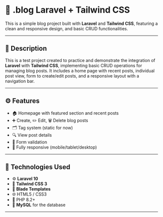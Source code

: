 # 🔵 .blog Laravel + Tailwind CSS

This is a simple blog project built with **Laravel** and **Tailwind CSS**, featuring a clean and responsive design, and basic CRUD functionalities.

---

## 📝 Description

This is a test project created to practice and demonstrate the integration of **Laravel** with **Tailwind CSS**, implementing basic CRUD operations for managing blog posts. It includes a home page with recent posts, individual post view, form to create/edit posts, and a responsive layout with a navigation bar.

---

## ⚙️ Features

- 🏠 Homepage with featured section and recent posts
- ➕ Create, ✏️ Edit, 🗑️ Delete blog posts
- 🗂️ Tag system (static for now)
- 🔍 View post details
- 🧾 Form validation
- 📱 Fully responsive (mobile/tablet/desktop)

---

## 🧰 Technologies Used

- ⚙️ **Laravel 10**
- 💨 **Tailwind CSS 3**
- 🔄 **Blade Templates**
- 🌐 HTML5 / CSS3
- 🐘 PHP 8.2+
- 🐘 **MySQL** for the database

---
